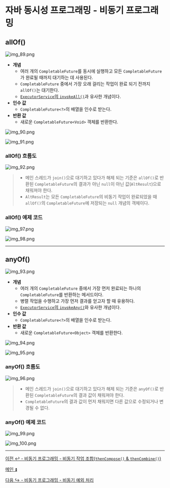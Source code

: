 # 자바 동시성 프로그래밍 - 비동기 프로그래밍

## allOf()

![img_89.png](image/img_89.png)

- **개념**
  - 여러 개의 `CompletableFuture`를 동시에 실행하고 모든 `CompletableFuture`가 완료될 때까지 대기하는 데 사용된다.
  - `CompletableFuture` 중에서 가장 오래 걸리는 작업이 완료 되기 전까지 `allOf()`는 대기한다.
  - [`ExecutorService`의 `invokeAll()`](https://github.com/genesis12345678/TIL/blob/main/Java/reactive/javaFramework/ExecutorService.md#executorservice-api---%EB%8B%A4%EC%A4%91-%EC%9E%91%EC%97%85-%EC%B2%98%EB%A6%AC)과 유사한 개념이다.
- **인수 값**
  - `CompletableFuture<?>`의 배열을 인수로 받는다.
- **반환 값**
  - 새로운 `CompletableFuture<Void>` 객체를 반환한다.

![img_90.png](image/img_90.png)

![img_91.png](image/img_91.png)

### allOf() 흐름도

![img_92.png](image/img_92.png)

> - 메인 스레드가 `join()`으로 대기하고 있다가 해제 되는 기준은 `allOf()`로 반환된 `CompletableFuture`의 결과가 아닌 `null`이 아닌 값(`AltResult`)으로 채워져야 한다.
> - `AltResult`는 모든 `CompletableFuture`의 비동기 작업이 완료되었을 때 `allOf()`의 `CompletableFuture`에 저장되는 `null` 개념의 객체이다.

### allOf() 예제 코드

![img_97.png](image/img_97.png)

![img_98.png](image/img_98.png)

---

## anyOf()

![img_93.png](image/img_93.png)

- **개념**
  - 여러 개의 `CompletableFuture` 중에서 가장 먼저 완료되는 하나의`CompletableFuture`를 반환하는 메서드이다.
  - 병렬 작업을 수행하고 가장 먼저 결과를 얻고자 할 때 유용하다.
  - [`ExecutorService`의 `invokeAny()`](https://github.com/genesis12345678/TIL/blob/main/Java/reactive/javaFramework/ExecutorService.md#executorservice-api---%EB%8B%A4%EC%A4%91-%EC%9E%91%EC%97%85-%EC%B2%98%EB%A6%AC)와 유사한 개념이다.
- **인수 값**
  - `CompletableFuture<?>`의 배열을 인수로 받는다.
- **반환 값**
  - 새로운 `CompletableFuture<Object>` 객체를 반환한다.

![img_94.png](image/img_94.png)

![img_95.png](image/img_95.png)

### anyOf() 흐름도

![img_96.png](image/img_96.png)

> - 메인 스레드가 `join()`으로 대기하고 있다가 해제 되는 기준은 `anyOf()`로 반환된 `CompletableFuture`의 결과 값이 채워져야 한다.
> - `CompletableFuture`의 결과 값이 먼저 채워지면 다른 값으로 수정되거나 변경될 수 없다.

### anyOf() 예제 코드

![img_99.png](image/img_99.png)

![img_100.png](image/img_100.png)

---

[이전 ↩️ - 비동기 프로그래밍 - 비동기 작업 조합(`thenCompose()` & `thenCombine()`)]()

[메인 ⏫](https://github.com/genesis12345678/TIL/blob/main/Java/reactive/Main.md)

[다음 ↪️ - 비동기 프로그래밍 - 비동기 예외 처리]()